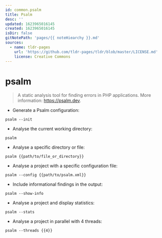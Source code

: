 ```yaml
---
id: common.psalm
title: Psalm
desc: ''
updated: 1623965016145
created: 1623965016145
isDir: false
gitNotePath: 'pages/{{ noteHiearchy }}.md'
sources:
  - name: tldr-pages
    url: 'https://github.com/tldr-pages/tldr/blob/master/LICENSE.md'
    license: Creative Commons
---
```

# psalm

> A static analysis tool for finding errors in PHP applications.
> More information: <https://psalm.dev>.

- Generate a Psalm configuration:

`psalm --init`

- Analyse the current working directory:

`psalm`

- Analyse a specific directory or file:

`psalm {{path/to/file_or_directory}}`

- Analyse a project with a specific configuration file:

`psalm --config {{path/to/psalm.xml}}`

- Include informational findings in the output:

`psalm --show-info`

- Analyse a project and display statistics:

`psalm --stats`

- Analyse a project in parallel with 4 threads:

`psalm --threads {{4}}`

